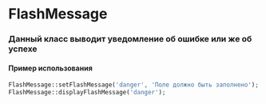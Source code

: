 # FlashMessage
### Данный класс выводит уведомление об ошибке или же об успехе

#### Пример использования 
```php
FlashMessage::setFlashMessage('danger', 'Поле должно быть заполнено');
FlashMessage::displayFlashMessage('danger');
```
